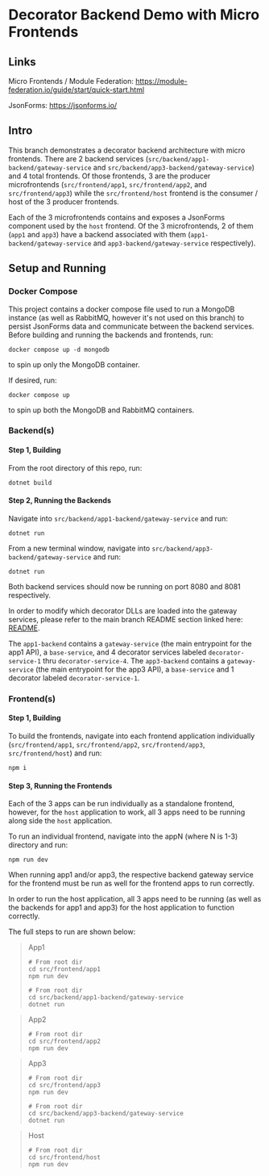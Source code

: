 # Decorator Backend Demo with Micro Frontends

## Links

Micro Frontends / Module Federation: https://module-federation.io/guide/start/quick-start.html

JsonForms: https://jsonforms.io/

## Intro

This branch demonstrates a decorator backend architecture with micro frontends. There are 2 backend services (`src/backend/app1-backend/gateway-service` and `src/backend/app3-backend/gateway-service`) and 4 total frontends. Of those frontends, 3 are the producer microfrontends (`src/frontend/app1`, `src/frontend/app2`, and `src/frontend/app3`) while the `src/frontend/host` frontend is the consumer / host of the 3 producer frontends.

Each of the 3 microfrontends contains and exposes a JsonForms component used by the `host` frontend. Of the 3 microfrontends, 2 of them (`app1` and `app3`) have a backend associated with them (`app1-backend/gateway-service` and `app3-backend/gateway-service` respectively).

## Setup and Running

### Docker Compose

This project contains a docker compose file used to run a MongoDB instance (as well as RabbitMQ, however it's not used on this branch) to persist JsonForms data and communicate between the backend services. Before building and running the backends and frontends, run:

```
docker compose up -d mongodb
```

to spin up only the MongoDB container.

If desired, run:

```
docker compose up
```

to spin up both the MongoDB and RabbitMQ containers.

### Backend(s)

#### Step 1, Building

From the root directory of this repo, run:

```
dotnet build
```

#### Step 2, Running the Backends

Navigate into `src/backend/app1-backend/gateway-service` and run:

```
dotnet run
```

From a new terminal window, navigate into `src/backend/app3-backend/gateway-service` and run:

```
dotnet run
```

Both backend services should now be running on port 8080 and 8081 respectively.

In order to modify which decorator DLLs are loaded into the gateway services, please refer to the main branch README section linked here: [README](https://github.com/Ironwood-Cyber/decorator-demo/tree/main?tab=readme-ov-file#modifying-the-gateway-service-configuration-file-to-add-or-remove-decorators).

The `app1-backend` contains a `gateway-service` (the main entrypoint for the app1 API), a `base-service`, and 4 decorator services labeled `decorator-service-1` thru `decorator-service-4`. The `app3-backend` contains a `gateway-service` (the main entrypoint for the app3 API), a `base-service` and 1 decorator labeled `decorator-service-1`.

### Frontend(s)

#### Step 1, Building

To build the frontends, navigate into each frontend application individually (`src/frontend/app1`, `src/frontend/app2`, `src/frontend/app3`, `src/frontend/host`) and run:

```
npm i
```

#### Step 3, Running the Frontends

Each of the 3 apps can be run individually as a standalone frontend, however, for the `host` application to work, all 3 apps need to be running along side the `host` application.

To run an individual frontend, navigate into the appN (where N is 1-3) directory and run:

```
npm run dev
```

When running app1 and/or app3, the respective backend gateway service for the frontend must be run as well for the frontend apps to run correctly.

In order to run the host application, all 3 apps need to be running (as well as the backends for app1 and app3) for the host application to function correctly.

The full steps to run are shown below:

> App1
>
> ```
> # From root dir
> cd src/frontend/app1
> npm run dev
>
> # From root dir
> cd src/backend/app1-backend/gateway-service
> dotnet run
> ```

> App2
>
> ```
> # From root dir
> cd src/frontend/app2
> npm run dev
> ```

> App3
>
> ```
> # From root dir
> cd src/frontend/app3
> npm run dev
>
> # From root dir
> cd src/backend/app3-backend/gateway-service
> dotnet run
> ```

> Host
>
> ```
> # From root dir
> cd src/frontend/host
> npm run dev
> ```
